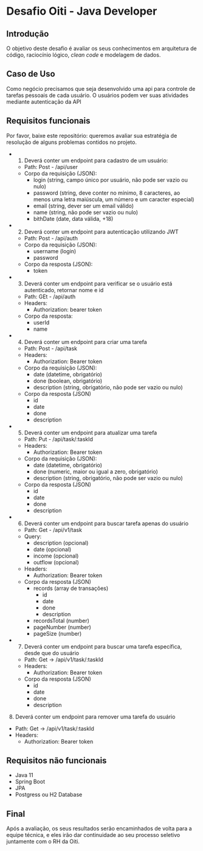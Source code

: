 # Desafio Oiti - Java Developer

## Introdução

O objetivo deste desafio é avaliar os seus conhecimentos em arquitetura de código, raciocínio lógico, _clean code_ e modelagem de dados.

## Caso de Uso

Como negócio precisamos que seja desenvolvido uma api para controle de tarefas pessoais de cada usuário.
O usuários podem ver suas atividades mediante autenticação da API

## Requisitos funcionais

Por favor, baixe este repositório: queremos avaliar sua estratégia de resolução de alguns problemas contidos no projeto.

- 1. Deverá conter um endpoint para cadastro de um usuário:
  - Path: Post - /api/user
  - Corpo da requisição (JSON):
    - login (string, campo único por usuário, não pode ser vazio ou nulo)
    - password (string, deve conter no mínimo, 8 caracteres, ao menos uma letra maiúscula, um número e um caracter especial)
    - email (string, dever ser um email válido)
    - name (string, não pode ser vazio ou nulo)
    - bithDate (date, data válida, +18)
- 2. Deverá conter um endpoint para autenticação utilizando JWT
  - Path: Post - /api/auth
  - Corpo da requisição (JSON):
    - username (login)
    - password
  - Corpo da resposta (JSON):
    - token
- 3. Deverá conter um endpoint para verificar se o usuário está autenticado, retornar nome e id
  - Path: GEt - /api/auth
  - Headers:
    - Authorization: bearer token
  - Corpo da resposta:
    - userId
    - name
- 4. Deverá conter um endpoint para criar uma tarefa
  - Path: Post - /api/task
  - Headers:
    - Authorization: Bearer token
  - Corpo da requisição (JSON):
    - date (datetime, obrigatório)
    - done (boolean, obrigatório)
    - description (string, obrigatório, não pode ser vazio ou nulo)
  - Corpo da resposta (JSON)
    - id
    - date
    - done
    - description
- 5. Deverá conter um endpoint para atualizar uma tarefa
  - Path: Put - /api/task/:taskId
  - Headers:
    - Authorization: Bearer token
  - Corpo da requisição (JSON):
    - date (datetime, obrigatório)
    - done (numeric, maior ou igual a zero, obrigatório)
    - description (string, obrigatório, não pode ser vazio ou nulo)
  - Corpo da resposta (JSON)
    - id
    - date
    - done
    - description
- 6. Deverá conter um endpoint para buscar tarefa apenas do usuário
  - Path: Get - /api/v1/task
  - Query:
    - description (opcional)
    - date (opcional)
    - income (opcional)
    - outflow (opcional)
  - Headers:
    - Authorization: Bearer token
  - Corpo da resposta (JSON)
    - records (array de transações)
      - id
      - date
      - done
      - description
    - recordsTotal (number)
    - pageNumber (number)
    - pageSize (number)
- 7. Deverá conter um endpoint para buscar uma tarefa específica, desde que do usuário
  - Path: Get -> /api/v1/task/:taskId
  - Headers:
    - Authorization: Bearer token
  - Corpo da resposta (JSON)
    - id
    - date
    - done
    - description

8. Deverá conter um endpoint para remover uma tarefa do usuário

- Path: Get -> /api/v1/task/:taskId
- Headers:
  - Authorization: Bearer token

## Requisitos não funcionais

- Java 11
- Spring Boot
- JPA
- Postgress ou H2 Database

## Final

Após a avaliação, os seus resultados serão encaminhados de volta para a equipe técnica, e eles irão dar continuidade ao seu processo seletivo juntamente com o RH da Oiti.
​
